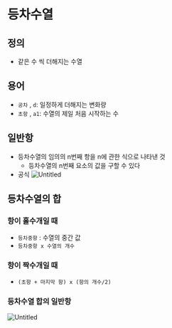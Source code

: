 # 등차수열

## 정의

- 같은 수 씩 더해지는 수열

## 용어

- `공차` , `d`: 일정하게 더해지는 변화량
- `초항` , `a1`: 수열의 제일 처음 시작하는 수

## 일반항

- 등차수열의 임의의 n번째 항을 n에 관한 식으로 나타낸 것
  - 등차수열의 n번째 요소의 값을 구할 수 있다
- 공식
  ![Untitled](https://s3-us-west-2.amazonaws.com/secure.notion-static.com/06b64916-9fb3-4b04-aa17-a70c9f9d49a7/Untitled.png)

## 등차수열의 합

### 항이 홀수개일 때

- `등차중항` : 수열의 중간 값
- `등차중항 x 수열의 개수`

### 항이 짝수개일 때

- `(초항 + 마지막 항) x (항의 개수/2)`

### 등차수열 합의 일반항

![Untitled](https://s3-us-west-2.amazonaws.com/secure.notion-static.com/cfea5cea-aa52-4040-a9fc-d80c049a3bda/Untitled.png)

